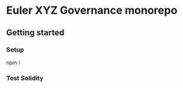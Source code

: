 # Euler XYZ Governance monorepo

## Getting started

### Setup

npm i

### Test Solidity

```npx hardhat test
```